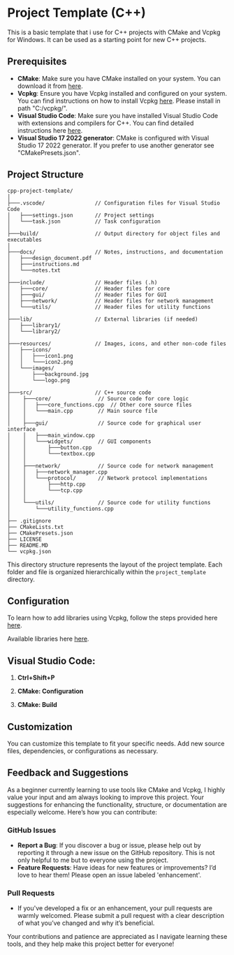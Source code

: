 # Project Template (C++)

This is a basic template that i use for C++ projects with CMake and Vcpkg for Windows. It can be used as a starting point for new C++ projects.

## Prerequisites

- **CMake**: Make sure you have CMake installed on your system. You can download it from [here](https://cmake.org/download/).
- **Vcpkg**: Ensure you have Vcpkg installed and configured on your system. You can find instructions on how to install Vcpkg [here](https://github.com/microsoft/vcpkg). Please install in path "C:/vcpkg/".
- **Visual Studio Code**: Make sure you have installed Visual Studio Code with extensions and compilers for C++. You can find detailed instructions here [here](https://code.visualstudio.com/docs/languages/cpp).
- **Visual Studio 17 2022 generator**: CMake is configured with Visual Studio 17 2022 generator. If you prefer to use another generator see "CMakePresets.json".

## Project Structure
```
cpp-project-template/
│
├───.vscode/                // Configuration files for Visual Studio Code
│   ├───settings.json       // Project settings
│   └───task.json           // Task configuration
│
├───build/                  // Output directory for object files and executables
│
├───docs/                   // Notes, instructions, and documentation
│   ├───design_document.pdf
│   ├───instructions.md
│   └───notes.txt
│
├───include/                // Header files (.h)
│   ├───core/               // Header files for core
│   ├───gui/                // Header files for GUI
│   ├───network/            // Header files for network management
│   └───utils/              // Header files for utility functions
│
├───lib/                    // External libraries (if needed)
│   ├───library1/
│   └───library2/
│
├───resources/              // Images, icons, and other non-code files
│   ├───icons/
│   │   ├───icon1.png
│   │   └───icon2.png
│   └───images/
│       ├───background.jpg
│       └───logo.png
│
├───src/                    // C++ source code
│    ├───core/               // Source code for core logic
│    │   ├───core_functions.cpp  // Other core source files
│    │   └───main.cpp        // Main source file
│    │
│    ├───gui/                // Source code for graphical user interface
│    │   ├───main_window.cpp
│    │   └───widgets/        // GUI components
│    │       ├───button.cpp
│    │       └───textbox.cpp
│    │
│    ├───network/            // Source code for network management
│    │   ├───network_manager.cpp
│    │   └───protocol/       // Network protocol implementations
│    │       ├───http.cpp
│    │       └───tcp.cpp
│    │
│    └───utils/              // Source code for utility functions
│        └───utility_functions.cpp
│  
├── .gitignore
├── CMakeLists.txt
├── CMakePresets.json
├── LICENSE
├── README.MD
└── vcpkg.json
```

This directory structure represents the layout of the project template. Each folder and file is organized hierarchically within the `project_template` directory.

## Configuration

To learn how to add libraries using Vcpkg, follow the steps provided here [here](https://learn.microsoft.com/it-it/vcpkg/get_started/get-started?pivots=shell-cmd).

Available libraries here [here](https://vcpkg.io/en/packages).

## Visual Studio Code:

1. **Ctrl+Shift+P**

2. **CMake: Configuration**

2. **CMake: Build**

## Customization

You can customize this template to fit your specific needs. Add new source files, dependencies, or configurations as necessary.

## Feedback and Suggestions

As a beginner currently learning to use tools like CMake and Vcpkg, I highly value your input and am always looking to improve this project. Your suggestions for enhancing the functionality, structure, or documentation are especially welcome. Here’s how you can contribute:

### GitHub Issues
- **Report a Bug**: If you discover a bug or issue, please help out by reporting it through a new issue on the GitHub repository. This is not only helpful to me but to everyone using the project.
- **Feature Requests**: Have ideas for new features or improvements? I’d love to hear them! Please open an issue labeled 'enhancement'.

### Pull Requests
- If you've developed a fix or an enhancement, your pull requests are warmly welcomed. Please submit a pull request with a clear description of what you’ve changed and why it’s beneficial.

Your contributions and patience are appreciated as I navigate learning these tools, and they help make this project better for everyone!
